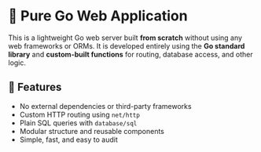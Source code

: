 # 🧱 Pure Go Web Application

This is a lightweight Go web server built **from scratch** without using any web frameworks or ORMs. It is developed entirely using the **Go standard library** and **custom-built functions** for routing, database access, and other logic.

## 🚀 Features

- No external dependencies or third-party frameworks
- Custom HTTP routing using `net/http`
- Plain SQL queries with `database/sql`
- Modular structure and reusable components
- Simple, fast, and easy to audit
